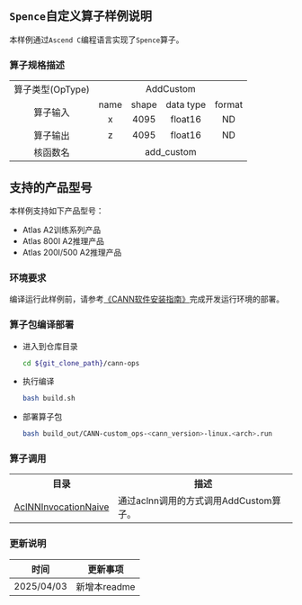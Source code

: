 ## `Spence`自定义算子样例说明 
本样例通过`Ascend C`编程语言实现了`Spence`算子。

### 算子规格描述

<table>  
<tr><td rowspan="1" align="center">算子类型(OpType)</td><td colspan="4" align="center">AddCustom</td></tr>  
<tr><td rowspan="2" align="center">算子输入</td><td align="center">name</td><td align="center">shape</td><td align="center">data type</td><td align="center">format</td></tr>  
<tr><td align="center">x</td><td align="center">4095</td><td align="center">float16</td><td align="center">ND</td></tr>  
<tr><td rowspan="1" align="center">算子输出</td><td align="center">z</td><td align="center">4095</td><td align="center">float16</td><td align="center">ND</td></tr>  
<tr><td rowspan="1" align="center">核函数名</td><td colspan="4" align="center">add_custom</td></tr>  
</table>  

## 支持的产品型号
本样例支持如下产品型号：
- Atlas A2训练系列产品
- Atlas 800I A2推理产品
- Atlas 200I/500 A2推理产品

### 环境要求
编译运行此样例前，请参考[《CANN软件安装指南》](https://hiascend.com/document/redirect/CannCommunityInstSoftware)完成开发运行环境的部署。

### 算子包编译部署
  - 进入到仓库目录

    ```bash
    cd ${git_clone_path}/cann-ops
    ```

  - 执行编译

    ```bash
    bash build.sh
    ```

  - 部署算子包

    ```bash
    bash build_out/CANN-custom_ops-<cann_version>-linux.<arch>.run

### 算子调用
<table>
    <th>目录</th><th>描述</th>
    <tr>
        <td><a href="./examples/AclNNInvocationNaive"> AclNNInvocationNaive</td><td>通过aclnn调用的方式调用AddCustom算子。</td>
    </tr>
</table>

### 更新说明
| 时间 | 更新事项 |
|----|------|
| 2025/04/03 | 新增本readme |